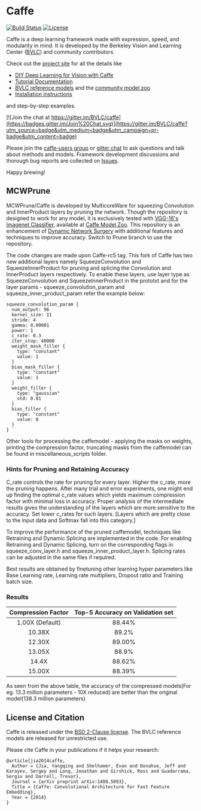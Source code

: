 # Caffe

[![Build Status](https://travis-ci.org/BVLC/caffe.svg?branch=master)](https://travis-ci.org/BVLC/caffe)
[![License](https://img.shields.io/badge/license-BSD-blue.svg)](LICENSE)

Caffe is a deep learning framework made with expression, speed, and modularity in mind.
It is developed by the Berkeley Vision and Learning Center ([BVLC](http://bvlc.eecs.berkeley.edu)) and community contributors.

Check out the [project site](http://caffe.berkeleyvision.org) for all the details like

- [DIY Deep Learning for Vision with Caffe](https://docs.google.com/presentation/d/1UeKXVgRvvxg9OUdh_UiC5G71UMscNPlvArsWER41PsU/edit#slide=id.p)
- [Tutorial Documentation](http://caffe.berkeleyvision.org/tutorial/)
- [BVLC reference models](http://caffe.berkeleyvision.org/model_zoo.html) and the [community model zoo](https://github.com/BVLC/caffe/wiki/Model-Zoo)
- [Installation instructions](http://caffe.berkeleyvision.org/installation.html)

and step-by-step examples.

[![Join the chat at https://gitter.im/BVLC/caffe](https://badges.gitter.im/Join%20Chat.svg)](https://gitter.im/BVLC/caffe?utm_source=badge&utm_medium=badge&utm_campaign=pr-badge&utm_content=badge)

Please join the [caffe-users group](https://groups.google.com/forum/#!forum/caffe-users) or [gitter chat](https://gitter.im/BVLC/caffe) to ask questions and talk about methods and models.
Framework development discussions and thorough bug reports are collected on [Issues](https://github.com/BVLC/caffe/issues).

Happy brewing!

## MCWPrune

MCWPrune/Caffe is developed by MulticoreWare for squeezing Convolution and InnerProduct layers by pruning the network. Though the repository is designed to work for any model, it is exclusively tested with [VGG-16's Imagenet Classifier](http://www.robots.ox.ac.uk/~vgg/software/very_deep/caffe/VGG_ILSVRC_16_layers.caffemodel), available at [Caffe Model Zoo](https://github.com/BVLC/caffe/wiki/Model-Zoo). This repository is an enhancement of [Dynamic Network Surgery](https://github.com/yiwenguo/Dynamic-Network-Surgery) with additional features and techniques to improve accuracy. Switch to  Prune branch to use the repository.

The code changes are made upon Caffe-rc5 tag. This fork of Caffe has two new additional layers namely SqueezeConvolution and SqueezeInnerProduct for pruning and splicing the Convolution and InnerProduct layers respectively. To enable these layers, use layer type as  SqueezeConvolution and SqueezeInnerProduct in the prototxt and for the layer params - squeeze_convolution_param and squeeze_inner_product_param refer the example below: 
  ~~~~
  squeeze_convolution_param {
    num_output: 96
    kernel_size: 11
    stride: 4
    gamma: 0.00001
    power: 1
    c_rate: 0.3
    iter_stop: 40000
    weight_mask_filler {
      type: "constant"
      value: 1
    }
    bias_mask_filler {
      type: "constant"
      value: 1
    }
    weight_filler {
      type: "gaussian"
      std: 0.01
    }
    bias_filler {
      type: "constant"
      value: 0
    }
  }
~~~~
Other tools for processing the caffemodel - applying the masks on weights, printing the compression factor, truncating masks from the caffemodel can be found in miscellaneous_scripts folder.

### Hints for Pruning and Retaining Accuracy


  C_rate controls the rate for pruning for every layer. Higher the c_rate, more the pruning happens. After many trial and error experiments, one might end up finding the optimal c_rate values which yields maximum compression factor with minimal loss in accuracy. Proper analysis of the intermediate results gives the understanding of the layers which are more sensitive to the accuracy. Set lower c_rates for such layers. [Layers which are pretty close to the input data and Softmax fall into this category.]

 To improve the performance of the pruned caffemodel, techniques like Retraining and Dynamic Splicing are implemented in the code. For enabling Retraining and Dynamic Splicing, turn on the corresponding flags in squeeze_conv_layer.h and squeeze_inner_product_layer.h. Splicing rates can be adjusted in the same files if required.

 Best results are obtained by finetuning other learning hyper parameters like Base Learning rate, Learning rate multipliers, Dropout ratio and Training batch size. 
 

 
 ### Results
 
 
 
| Compression Factor 	| Top-5 Accuracy on Validation set 	|
|:------------------:	|:--------------------------------:	|
| 1.00X (Default) 	| 88.44% 	|
| 10.38X  	| 89.2% 	|
| 12.30X  	| 89.00% 	|
| 13.05X 	| 88.9% 	|
| 14.4X 	| 88.62% 	|
| 15.00X 	| 88.39% 	|

As seen from the above table, the accuracy of the compressed models(For eg. 13.3 million parameters - 10X reduced) are better than the original model(138.3 million parameters)
 

## License and Citation

Caffe is released under the [BSD 2-Clause license](https://github.com/BVLC/caffe/blob/master/LICENSE).
The BVLC reference models are released for unrestricted use.

Please cite Caffe in your publications if it helps your research:

    @article{jia2014caffe,
      Author = {Jia, Yangqing and Shelhamer, Evan and Donahue, Jeff and Karayev, Sergey and Long, Jonathan and Girshick, Ross and Guadarrama, Sergio and Darrell, Trevor},
      Journal = {arXiv preprint arXiv:1408.5093},
      Title = {Caffe: Convolutional Architecture for Fast Feature Embedding},
      Year = {2014}
    }
